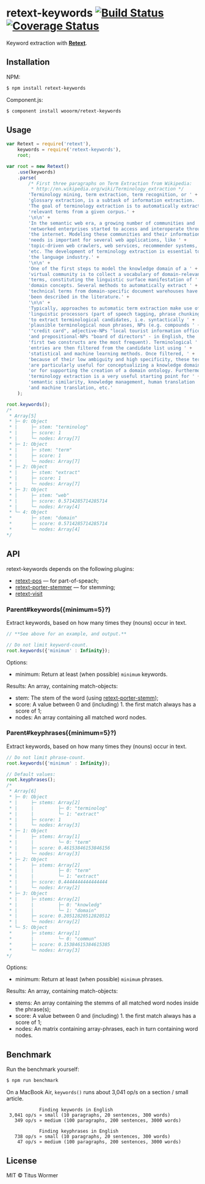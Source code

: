 # retext-keywords [![Build Status](https://travis-ci.org/wooorm/retext-keywords.svg?branch=master)](https://travis-ci.org/wooorm/retext-keywords) [![Coverage Status](https://img.shields.io/coveralls/wooorm/retext-keywords.svg)](https://coveralls.io/r/wooorm/retext-keywords?branch=master)

Keyword extraction with **[Retext](https://github.com/wooorm/retext)**.

## Installation

NPM:
```sh
$ npm install retext-keywords
```

Component.js:
```sh
$ component install wooorm/retext-keywords
```

## Usage

```js
var Retext = require('retext'),
    keywords = require('retext-keywords'),
    root;

var root = new Retext()
    .use(keywords)
    .parse(
        /* First three paragraphs on Term Extraction from Wikipedia:
         * http://en.wikipedia.org/wiki/Terminology_extraction */
        'Terminology mining, term extraction, term recognition, or ' +
        'glossary extraction, is a subtask of information extraction. ' +
        'The goal of terminology extraction is to automatically extract ' +
        'relevant terms from a given corpus.' +
        '\n\n' +
        'In the semantic web era, a growing number of communities and ' +
        'networked enterprises started to access and interoperate through ' +
        'the internet. Modeling these communities and their information ' +
        'needs is important for several web applications, like ' +
        'topic-driven web crawlers, web services, recommender systems, ' +
        'etc. The development of terminology extraction is essential to ' +
        'the language industry.' +
        '\n\n' +
        'One of the first steps to model the knowledge domain of a ' +
        'virtual community is to collect a vocabulary of domain-relevant ' +
        'terms, constituting the linguistic surface manifestation of ' +
        'domain concepts. Several methods to automatically extract ' +
        'technical terms from domain-specific document warehouses have ' +
        'been described in the literature.' +
        '\n\n' +
        'Typically, approaches to automatic term extraction make use of ' +
        'linguistic processors (part of speech tagging, phrase chunking) ' +
        'to extract terminological candidates, i.e. syntactically ' +
        'plausible terminological noun phrases, NPs (e.g. compounds ' +
        '"credit card", adjective-NPs "local tourist information office", ' +
        'and prepositional-NPs "board of directors" - in English, the ' +
        'first two constructs are the most frequent). Terminological ' +
        'entries are then filtered from the candidate list using ' +
        'statistical and machine learning methods. Once filtered, ' +
        'because of their low ambiguity and high specificity, these terms ' +
        'are particularly useful for conceptualizing a knowledge domain ' +
        'or for supporting the creation of a domain ontology. Furthermore, ' +
        'terminology extraction is a very useful starting point for ' +
        'semantic similarity, knowledge management, human translation ' +
        'and machine translation, etc.'
    );

root.keywords();
/*
 * Array[5]
 * ├─ 0: Object
 * |     ├─ stem: "terminolog"
 * |     ├─ score: 1
 * |     └─ nodes: Array[7]
 * ├─ 1: Object
 * |     ├─ stem: "term"
 * |     ├─ score: 1
 * |     └─ nodes: Array[7]
 * ├─ 2: Object
 * |     ├─ stem: "extract"
 * |     ├─ score: 1
 * |     └─ nodes: Array[7]
 * ├─ 3: Object
 * |     ├─ stem: "web"
 * |     ├─ score: 0.5714285714285714
 * |     └─ nodes: Array[4]
 * └─ 4: Object
 *       ├─ stem: "domain"
 *       ├─ score: 0.5714285714285714
 *       └─ nodes: Array[4]
*/
```

## API
retext-keywords depends on the following plugins:

- [retext-pos](https://github.com/wooorm/retext-pos) — for part-of-speach;
- [retext-porter-stemmer](https://github.com/wooorm/retext-porter-stemmer) — for stemming;
- [retext-visit](https://github.com/wooorm/retext-visit)

### Parent#keywords({minimum=5}?)
Extract keywords, based on how many times they (nouns) occur in text.

```js
// **See above for an example, and output.**

// Do not limit keyword-count.
root.keywords({'minimum' : Infinity});
```

Options:

 * minimum: Return at least (when possible) `minimum` keywords.

Results: An array, containing match-objects:

 * stem: The stem of the word (using [retext-porter-stemm](https://github.com/wooorm/retext-porter-stemmer/));
 * score: A value between 0 and (including) 1. the first match always has a score of 1;
 * nodes: An array containing all matched word nodes.

### Parent#keyphrases({minimum=5}?)
Extract keywords, based on how many times they (nouns) occur in text.

```js
// Do not limit phrase-count.
root.keywords({'minimum' : Infinity});

// Default values:
root.keyphrases();
/*
 * Array[6]
 * ├─ 0: Object
 * |     ├─ stems: Array[2]
 * |     |         ├─ 0: "terminolog"
 * |     |         └─ 1: "extract"
 * |     ├─ score: 1
 * |     └─ nodes: Array[3]
 * ├─ 1: Object
 * |     ├─ stems: Array[1]
 * |     |         └─ 0: "term"
 * |     ├─ score: 0.46153846153846156
 * |     └─ nodes: Array[3]
 * ├─ 2: Object
 * |     ├─ stems: Array[2]
 * |     |         ├─ 0: "term"
 * |     |         └─ 1: "extract"
 * |     ├─ score: 0.4444444444444444
 * |     └─ nodes: Array[2]
 * ├─ 3: Object
 * |     ├─ stems: Array[2]
 * |     |         ├─ 0: "knowledg"
 * |     |         └─ 1: "domain"
 * |     ├─ score: 0.20512820512820512
 * |     └─ nodes: Array[2]
 * └─ 5: Object
 *       ├─ stems: Array[1]
 *       |         └─ 0: "commun"
 *       ├─ score: 0.15384615384615385
 *       └─ nodes: Array[3]
*/
```

Options:

 * minimum: Return at least (when possible) `minimum` phrases.

Results: An array, containing match-objects:

 * stems: An array containing the stemms of all matched word nodes inside the phrase(s);
 * score: A value between 0 and (including) 1. the first match always has a score of 1;
 * nodes: An matrix containing array-phrases, each in turn containing word nodes.

## Benchmark

Run the benchmark yourself:

```sh
$ npm run benchmark
```

On a MacBook Air, `keywords()` runs about 3,041 op/s on a section / small article.

```
            Finding keywords in English
 3,041 op/s » small (10 paragraphs, 20 sentences, 300 words)
   349 op/s » medium (100 paragraphs, 200 sentences, 3000 words)

            Finding keyphrases in English
   738 op/s » small (10 paragraphs, 20 sentences, 300 words)
    47 op/s » medium (100 paragraphs, 200 sentences, 3000 words)
```

## License

MIT © Titus Wormer
